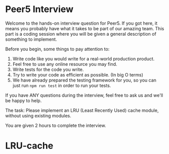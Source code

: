 # Peer5 Interview

Welcome to the hands-on interview question for Peer5.
If you got here, it means you probably have what it takes to be part of our amazing team.
This part is a coding session where you will be given a general description of something to implement.

Before you begin, some things to pay attention to:

1. Write code like you would write for a real-world production product.
2. Feel free to use any online resource you may find.
3. Write tests for the code you write.
4. Try to write your code as efficient as possible. (In big O terms)
5. We have already prepared the testing framework for you, so you can just run `npm run test` in order to run your tests.

If you have ANY questions during the interview, feel free to ask us and we'll be happy to help.

The task: Please implement an LRU (Least Recently Used) cache module, without using existing modules.

You are given 2 hours to complete the interview.
# LRU-cache
